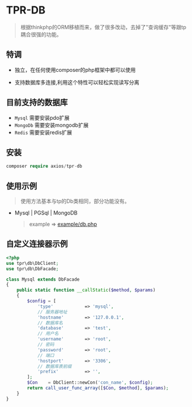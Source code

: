 # TPR-DB
> 根据thinkphp的ORM移植而来，做了很多改动，去掉了"查询缓存"等跟tp耦合很强的功能。

## 特调
- 独立，在任何使用composer的php框架中都可以使用

- 支持数据库多连接,利用这个特性可以轻松实现读写分离

## 目前支持的数据库

* `Mysql`   需要安装pdo扩展
* `MongoDb`  需要安装mongodb扩展
* `Redis`  需要安装redis扩展

## 安装

``` php
composer require axios/tpr-db
```

## 使用示例

> 使用方法基本与tp的Db类相同，部分功能没有。

- Mysql | PGSql | MongoDB

  > example => [example/db.php]()

## 自定义连接器示例
``` php
<?php
use tpr\db\DbClient;
use tpr\db\DbFacade;

class Mysql extends DbFacade
{
    public static function __callStatic($method, $params)
    {
        $config = [
            'type'            => 'mysql',
            // 服务器地址
            'hostname'        => '127.0.0.1',
            // 数据库名
            'database'        => 'test',
            // 用户名
            'username'        => 'root',
            // 密码
            'password'        => 'root',
            // 端口
            'hostport'        => '3306',
            // 数据库表前缀
            'prefix'          => '',
        ];
        $Con    = DbClient::newCon('con_name', $config);
        return call_user_func_array([$Con, $method], $params);
    }
}
```